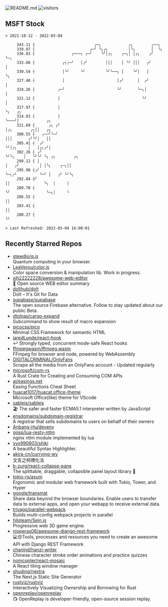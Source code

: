 ![README.md](https://github.com/Gerhut/Gerhut/workflows/README.md/badge.svg)
![visitors](https://visitors.vercel.app/Gerhut/Gerhut?token=8cf69d1f6813d272ef062726b6070c9be4ff72038cfe5a7ded7384a8da65d866)

## MSFT Stock

```
> 2021-10-12 - 2022-03-04

     343.11 ┤                          ╭─╮            ╭╮        ╭──╮                                             
     339.97 ┤                        ╭─╯ ╰╮╭╮         │╰╮       │  ╰╮                                            
     336.83 ┤                ╭───╮ ╭─╯    ╰╯│╭╮    ╭─╮│ │╭╮    ╭╯   ╰─╮                                          
     333.68 ┤            ╭╮╭─╯   │╭╯        │││    │ ╰╯ │││   ╭╯      │                                          
     330.54 ┤            │╰╯     ╰╯         ╰╯╰──╮ │    ╰╯│   │       ╰╮                                         
     327.40 ┤            │                       │╭╯      │  ╭╯        │                                         
     324.26 ┤          ╭─╯                       ╰╯       ╰─╮│         │                                         
     321.12 ┤          │                                    ╰╯         │                                         
     317.97 ┤          │                                               ╰╮   ╭╮                                   
     314.83 ┤          │                                                ╰───╯│            ╭╮                     
     311.69 ┤      ╭╮ ╭╯                                                     │╭╮        ╭╮││   ╭╮                
     308.55 ┤   ╭──╯╰─╯                                                      │││       ╭╯╰╯│   ││                
     305.41 ┤  ╭╯                                                            ╰╯│╭╮     │   │╭╮╭╯│                
     302.26 ┤ ╭╯                                                               ╰╯╰╮    │   ╰╯╰╯ ╰╮ ╭╮        ╭╮  
     299.12 ┤ │                                                                   │   ╭╯         │ │╰╮    ╭─╮││  
     295.98 ┤╭╯                                                                   ╰─╮╭╯          ╰─╯ │   ╭╯ ╰╯╰╮ 
     292.84 ┼╯                                                                      ││               ╰╮  │     │ 
     289.70 ┤                                                                       ╰╯                ╰─╮│     ╰ 
     286.55 ┤                                                                                           ││       
     283.41 ┤                                                                                           ││       
     280.27 ┤                                                                                           ╰╯       

> Last Refreshed: 2022-03-04 16:00:01
```

## Recently Starred Repos

- [stewdio/q.js](https://github.com/stewdio/q.js)  
  Quantum computing in your browser.
- [LeaVerou/color.js](https://github.com/LeaVerou/color.js)  
  Color space conversion & manipulation lib. Work in progress.
- [xjh22222228/awesome-web-editor](https://github.com/xjh22222228/awesome-web-editor)  
  🔨  Open source WEB editor summary
- [dolthub/dolt](https://github.com/dolthub/dolt)  
  Dolt – It's Git for Data
- [supabase/supabase](https://github.com/supabase/supabase)  
  The open source Firebase alternative. Follow to stay updated about our public Beta.
- [dtolnay/cargo-expand](https://github.com/dtolnay/cargo-expand)  
  Subcommand to show result of macro expansion
- [picocss/pico](https://github.com/picocss/pico)  
  Minimal CSS Framework for semantic HTML
- [jaredLunde/react-hook](https://github.com/jaredLunde/react-hook)  
  ↩ Strongly typed, concurrent mode-safe React hooks
- [ffmpegwasm/ffmpeg.wasm](https://github.com/ffmpegwasm/ffmpeg.wasm)  
  FFmpeg for browser and node, powered by WebAssembly
- [DIGITALCRIMINAL/OnlyFans](https://github.com/DIGITALCRIMINAL/OnlyFans)  
  Scrape all the media from an OnlyFans account - Updated regularly
- [microsoft/com-rs](https://github.com/microsoft/com-rs)  
  A Rust Crate for Creating and Consuming COM APIs
- [ai/easings.net](https://github.com/ai/easings.net)  
  Easing Functions Cheat Sheet
- [huacat1017/huacat.office-theme](https://github.com/huacat1017/huacat.office-theme)  
  Microsoft Office(like) theme for VScode
- [sablejs/sablejs](https://github.com/sablejs/sablejs)  
  🏖️ The safer and faster ECMA5.1 interpreter written by JavaScript
- [ensdomains/subdomain-registrar](https://github.com/ensdomains/subdomain-registrar)  
  A registrar that sells subdomains to users on behalf of their owners
- [Anbang-Hu/devenv](https://github.com/Anbang-Hu/devenv)  
- [gosp/lua-resty-ntlm](https://github.com/gosp/lua-resty-ntlm)  
  nginx ntlm module implemented by lua
- [yyx990803/shiki](https://github.com/yyx990803/shiki)  
  A beautiful Syntax Highlighter.
- [akira-cn/currying-wy](https://github.com/akira-cn/currying-wy)  
  文言之柯裡化法
- [b-zurg/react-collapse-pane](https://github.com/b-zurg/react-collapse-pane)  
  The splittable, draggable, collapsible panel layout library 🎉
- [tokio-rs/axum](https://github.com/tokio-rs/axum)  
  Ergonomic and modular web framework built with Tokio, Tower, and Hyper
- [google/transmat](https://github.com/google/transmat)  
  Share data beyond the browser boundaries. Enable users to transfer data to external apps, and open your webapp to receive external data.
- [trivago/parallel-webpack](https://github.com/trivago/parallel-webpack)  
  Builds multi-config webpack projects in parallel
- [hiloteam/Sein.js](https://github.com/hiloteam/Sein.js)  
  Progressive web 3D game engine.
- [nioperas06/awesome-django-rest-framework](https://github.com/nioperas06/awesome-django-rest-framework)  
   💻😍Tools, processes and resources you need to create an awesome API with Django REST Framework
- [chanind/hanzi-writer](https://github.com/chanind/hanzi-writer)  
  Chinese character stroke order animations and practice quizzes
- [nomcopter/react-mosaic](https://github.com/nomcopter/react-mosaic)  
  A React tiling window manager
- [shuding/nextra](https://github.com/shuding/nextra)  
  The Next.js Static Site Generator
- [rustviz/rustviz](https://github.com/rustviz/rustviz)  
  Interactively Visualizing Ownership and Borrowing for Rust
- [openreplay/openreplay](https://github.com/openreplay/openreplay)  
  :tv: OpenReplay is developer-friendly, open-source session replay.
